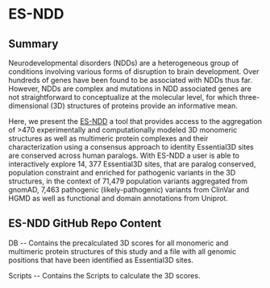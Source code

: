 # ES-NDD

## Summary 
Neurodevelopmental disorders (NDDs) are a heterogeneous group of conditions involving various forms of disruption to brain development. Over hundreds of genes have been found to be associated with NDDs thus far. However, NDDs are complex and mutations in NDD associated genes are not straightforward to conceptualize at the molecular level, for which three-dimensional (3D) structures of proteins provide an informative mean.

Here, we present the [ES-NDD](http://es-ndd.broadinstitute.org/index.html) a tool that provides access to the aggregation of >470 experimentally and computationally modeled 3D monomeric structures as well as multimeric protein complexes and their characterization using a consensus approach to identity Essential3D sites are conserved across human paralogs. With ES-NDD a user is able to interactively explore 14, 377 Essential3D sites, that are paralog conserved, population constraint and enriched for pathogenic variants in the 3D structures, in the context of 71,479 population variants aggregated from gnomAD, 7,463 pathogenic (likely-pathogenic) variants from ClinVar and HGMD as well as functional and domain annotations from Uniprot.

## ES-NDD GitHub Repo Content
DB -- Contains the precalculated 3D scores for all monomeric and multimeric protein structures of this study and a file with all genomic positions that have been identified as Essential3D sites. 

Scripts -- Contains the Scripts to calculate the 3D scores.

